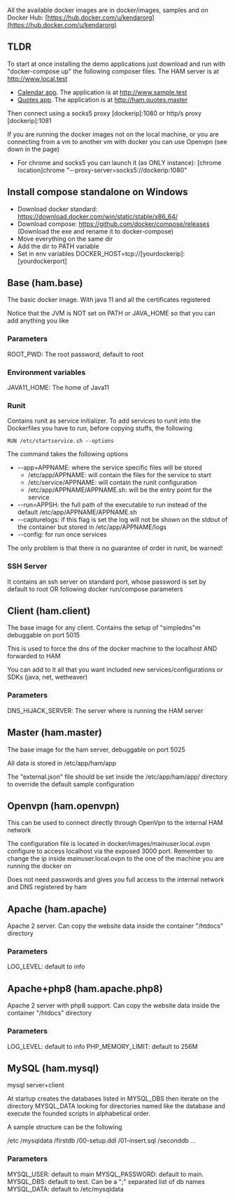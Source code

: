 All the available docker images are in docker/images, samples and on Docker Hub: [https://hub.docker.com/u/kendarorg](https://hub.docker.com/u/kendarorg)

## TLDR

To start at once installing the demo applications just download and run with "docker-compose up" the following composer files. The HAM server is at http://www.local.test

* [Calendar app](https://github.com/kendarorg/HttpAnsweringMachine/../HttpAnsweringMachine/raw/main/samples/calendar/hub_composer/docker-compose.yml). The application is at http://www.sample.test
* [Quotes app](https://github.com/kendarorg/HttpAnsweringMachine/../HttpAnsweringMachine/raw/main/samples/quotes/hub_composer/docker-compose.yml). The application is at http://ham.quotes.master

Then connect using a socks5 proxy [dockerip]:1080 or http/s proxy [dockerip]:1081 

If you are running the docker images not on the local machine, or you are connecting 
from a vm to another vm with docker you can use Openvpn (see down in the page)

* For chrome and socks5 you can launch it (as ONLY instance): [chrome location]chrome "--proxy-server=socks5://dockerip:1080"

## Install compose standalone on Windows

* Download docker standard: https://download.docker.com/win/static/stable/x86_64/
* Download compose: https://github.com/docker/compose/releases (Download the exe and rename it to docker-compose)
* Move everything on the same dir
* Add the dir to PATH variable
* Set in env variables DOCKER_HOST=tcp://[yourdockerip]:[yourdockerport]

## Base (ham.base)

The basic docker image. With java 11 and all the certificates registered

Notice that the JVM is NOT set on PATH or JAVA_HOME so that you can add anything you like

### Parameters

ROOT_PWD: The root password, default to root

### Environment variables

JAVA11_HOME: The home of Java11

### Runit

Contains runit as service initializer. To add services to runit into the Dockerfiles
you have to run, before copying stuffs, the following

    RUN /etc/startservice.sh --options

The command takes the following options

* --app=APPNAME: where the service specific files will be stored
    * /etc/app/APPNAME: will contain the files for the service to start
    * /etc/service/APPNAME: will contain the runit configuration
    * /etc/app/APPNAME/APPNAME.sh: will be the entry point for the service
* --run=APPSH: the full path of the executable to run instead of the default /etc/app/APPNAME/APPNAME.sh
* --capturelogs: if this flag is set the log will not be shown on the stdout of the container but stored in /etc/app/APPNAME/logs
* --config: for run once services

The only problem is that there is no guarantee of order in runit, be warned!

### SSH Server

It contains an ssh server on standard port, whose password is set by default to root OR
following docker run/compose parameters


## Client (ham.client)

The base image for any client. Contains the setup of "simpledns"m debuggable on port 5015

This is used to force the dns of the docker machine to the localhost AND forwarded to HAM

You can add to it all that you want included new services/configurations or SDKs (java, net, wetheaver)

### Parameters

DNS_HIJACK_SERVER: The server where is running the HAM server

## Master (ham.master)

The base image for the ham server, debuggable on port 5025

All data is stored in /etc/app/ham/app

The "external.json" file should be set inside the /etc/app/ham/app/ directory to override the default sample configuration

## Openvpn (ham.openvpn)

This can be used to connect directly through OpenVpn to the internal HAM network

The configuration file is located in docker/images/mainuser.local.ovpn configure to access localhost via 
the exposed 3000 port. Remember to change the ip inside mainuser.local.ovpn to the one of the machine you
are running the docker on

Does not need passwords and gives you full access to the internal network and DNS registered by ham

## Apache (ham.apache)

Apache 2 server. Can copy the website data inside the container "/htdocs" directory

### Parameters

LOG_LEVEL: default to info


## Apache+php8 (ham.apache.php8)

Apache 2 server with php8 support. Can copy the website data inside the container "/htdocs" directory

### Parameters

LOG_LEVEL: default to info
PHP_MEMORY_LIMIT: default to 256M

## MySQL (ham.mysql)

mysql server+client

At startup creates the databases listed in MYSQL_DBS then iterate on 
the directory MYSQL_DATA looking for directories named like the database
and execute the founded scripts in alphabetical order.

A sample structure can be the following

  /etc
    /mysqldata
      /firstdb
        /00-setup.ddl
        /01-insert.sql
      /seconddb
        ...


### Parameters

MYSQL_USER: default to main
MYSQL_PASSWORD: default to main.
MYSQL_DBS: default to test. Can be a ";" separated list of db names
MYSQL_DATA: default to /etc/mysqldata